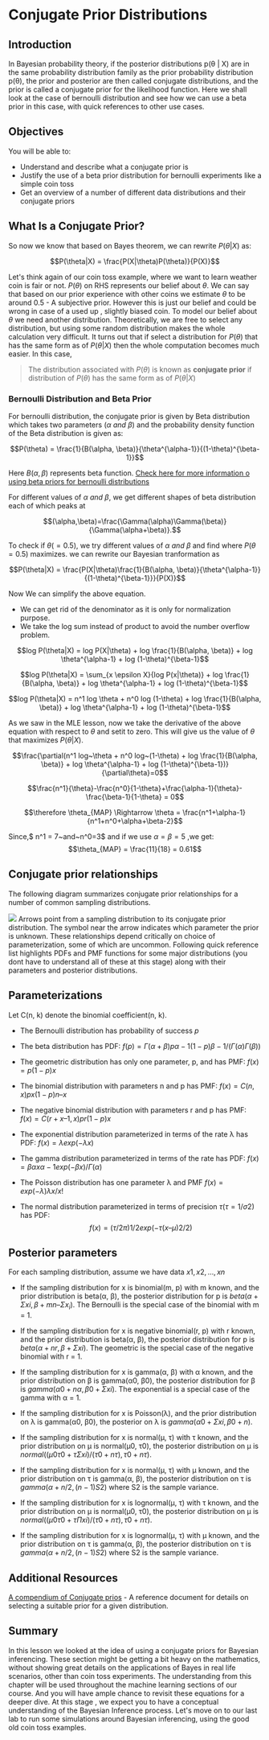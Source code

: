 
# Conjugate Prior Distributions

## Introduction

In Bayesian probability theory, if the posterior distributions p(θ | X) are in the same probability distribution family as the prior probability distribution p(θ), the prior and posterior are then called conjugate distributions, and the prior is called a conjugate prior for the likelihood function. Here we shall look at the case of bernoulli distribution and see how we can use a beta prior in this case, with quick references to other use cases. 

## Objectives

You will be able to:
* Understand and describe what a conjugate prior is
* Justify the use of a beta prior distribution for bernoulli experiments like a simple coin toss
* Get an overview of a number of different data distributions and their conjugate priors

## What Is a Conjugate Prior?


So now we know that based on Bayes theorem, we can rewrite $P(\theta|X)$ as:

$$P(\theta|X) = \frac{P(X|\theta)P(\theta)}{P(X)}$$

Let's think again of our coin toss example, where we want to learn weather coin is fair or not. $P(\theta)$ on RHS represents our belief about $\theta$. We can say that based on our prior experience with other coins we estimate $\theta$ to be around 0.5 - A subjective prior. However this is just our belief and could be wrong in case of a used up , slightly biased coin. To model our belief about $\theta$ we need another distribution. Theoretically, we are free to select any distribution, but using some random distribution makes the whole calculation very difficult. It turns out that if select a distribution for $P(\theta)$ that has the same form as of $P(\theta|X)$ then the whole computation becomes much easier.  In this case, 

> The distribution associated with $P(\theta)$ is known as **conjugate prior** if distribution of $P(\theta)$ has the same form as of $P(\theta|X)$

### Bernoulli Distribution and Beta Prior

For bernoulli distribution, the conjugate prior is given by Beta distribution which takes two parameters $(\alpha~and~\beta)$ and the probability density function of the Beta distribution is given as:

$$P(\theta) = \frac{1}{B(\alpha, \beta)}{\theta^{\alpha-1}}{(1-\theta)^{\beta-1}}$$

Here  $B(\alpha, \beta)$ represents beta function. [Check here for more information o using beta priors for bernoulli distributions](https://rpubs.com/sitaramgautam/145048)

For different values of $\alpha~and~\beta$, we get different shapes of beta distribution each of which peaks at 

$$(\alpha,\beta)=\frac{\Gamma(\alpha)\Gamma(\beta)}{\Gamma(\alpha+\beta)}.$$

To check if $\theta (= 0.5)$, we try different values of $\alpha~and~\beta$ and find where $P(\theta = 0.5)$  maximizes. we can rewrite our Bayesian tranformation as

$$P(\theta|X) = \frac{P(X|\theta)\frac{1}{B(\alpha, \beta)}{\theta^{\alpha-1}}{(1-\theta)^{\beta-1}}}{P(X)}$$

Now We can simplify the above equation. 
* We can get rid of the denominator as it is only for normalization purpose. 
* We take the log sum instead of product to avoid the number overflow problem.

$$log P(\theta|X) = log P(X|\theta) + log \frac{1}{B(\alpha, \beta)} + log \theta^{\alpha-1} + log (1-\theta)^{\beta-1}$$

$$log P(\theta|X) = \sum_{x \epsilon X}{log P(x|\theta)} + log \frac{1}{B(\alpha, \beta)} + log \theta^{\alpha-1} + log (1-\theta)^{\beta-1}$$

$$log P(\theta|X) = n^1 log \theta + n^0 log (1-\theta) + log \frac{1}{B(\alpha, \beta)} + log \theta^{\alpha-1} + log (1-\theta)^{\beta-1}$$

As we saw in the MLE lesson, now we take the derivative of the above equation with respect to $\theta$ and setit to zero. This will give us the value of $\theta$ that maximizes $P(\theta|X)$.

$$\frac{\partial(n^1 log~\theta + n^0 log~(1-\theta) + log \frac{1}{B(\alpha, \beta)} + log \theta^{\alpha-1} + log (1-\theta)^{\beta-1})}{\partial\theta}=0$$

$$\frac{n^1}{\theta}-\frac{n^0}{1-\theta}+\frac{\alpha-1}{\theta}-\frac{\beta-1}{1-\theta} = 0$$

$$\therefore \theta_{MAP} \Rightarrow \theta = \frac{n^1+\alpha-1}{n^1+n^0+\alpha+\beta-2}$$

Since,$ n^1 = 7~and~n^0=3$ and if we use $\alpha=\beta=5$ ,we get: 
$$\theta_{MAP} = \frac{11}{18} = 0.61$$



## Conjugate prior relationships

The following diagram summarizes conjugate prior relationships for a number of common sampling distributions.


![](conjugate_prior.png)
Arrows point from a sampling distribution to its conjugate prior distribution. The symbol near the arrow indicates which parameter the prior is unknown. These relationships depend critically on choice of parameterization, some of which are uncommon. Following quick reference list highlights PDFs and PMF functions for some major distributions (you dont have to understand all of these at this stage) along with their parameters and posterior distributions. 

## Parameterizations
Let C(n, k) denote the binomial coefficient(n, k).

- The Bernoulli distribution has probability of success $p$


- The beta distribution has PDF: $f(p) = Γ(α + β) pα-1(1-p)β-1 / (Γ(α) Γ(β))$


- The geometric distribution has only one parameter, p, and has PMF: $f(x) = p (1-p)x$


- The binomial distribution with parameters n and p has PMF: $f(x) = C(n, x) px(1-p)n–x$


- The negative binomial distribution with parameters r and p has PMF: $f(x) = C(r + x – 1, x) pr(1-p)x$


- The exponential distribution parameterized in terms of the rate λ has PDF: $f(x) = λ exp(-λ x)$


- The gamma distribution parameterized in terms of the rate has PDF: $f(x) = βα xα-1exp(-β x) / Γ(α)$


- The Poisson distribution has one parameter λ and PMF $f(x) = exp(-λ) λx/ x!$


- The normal distribution parameterized in terms of precision $τ (τ = 1/σ2)$ has PDF:
$$f(x) = (τ/2π)1/2 exp( -τ(x – μ)2/2 )$$



## Posterior parameters
For each sampling distribution, assume we have data $x1, x2, …, xn$


- If the sampling distribution for x is binomial(m, p) with m known, and the prior distribution is beta(α, β), the posterior distribution for p is $beta(α + Σxi, β + mn – Σx_i)$. The Bernoulli is the special case of the binomial with m = 1.


- If the sampling distribution for x is negative binomial(r, p) with r known, and the prior distribution is beta(α, β), the posterior distribution for p is $beta(α + nr, β + Σxi)$. The geometric is the special case of the negative binomial with r = 1.


- If the sampling distribution for x is gamma(α, β) with α known, and the prior distribution on β is gamma(α0, β0), the posterior distribution for β is $gamma(α0 + nα, β0 + Σxi)$. The exponential is a special case of the gamma with α = 1.


- If the sampling distribution for x is Poisson(λ), and the prior distribution on λ is gamma(α0, β0), the posterior on λ is $gamma(α0 + Σxi, β0 + n)$.


- If the sampling distribution for x is normal(μ, τ) with τ known, and the prior distribution on μ is normal(μ0, τ0), the posterior distribution on μ is $normal((μ0 τ0 + τ Σxi)/(τ0 + nτ), τ0 + nτ)$.


- If the sampling distribution for x is normal(μ, τ) with μ known, and the prior distribution on τ is gamma(α, β), the posterior distribution on τ is $gamma(α + n/2, (n-1)S2)$ where S2 is the sample variance.


- If the sampling distribution for x is lognormal(μ, τ) with τ known, and the prior distribution on μ is normal(μ0, τ0), the posterior distribution on μ is $normal((μ0 τ0 + τ Πxi)/(τ0 + nτ), τ0 + nτ)$.


- If the sampling distribution for x is lognormal(μ, τ) with μ known, and the prior distribution on τ is gamma(α, β), the posterior distribution on τ is $gamma(α + n/2, (n-1)S2)$ where S2 is the sample variance.

## Additional Resources
[A compendium of Conjugate prios](https://www.johndcook.com/CompendiumOfConjugatePriors.pdf) - A reference document for details on selecting a suitable prior for a given distribution. 

## Summary 

In this lesson we looked at the idea of using a conjugate priors for Bayesian inferencing. These section might be getting a bit heavy on the mathematics, without showing great details on the applications of Bayes in real life scenarios, other than coin toss experiments. The understanding from this chapter will be used throughout the machine learning sections of our course. And you will have ample chance to revisit these equations for a deeper dive. At this stage , we expect you to have a conceptual understanding of the Bayesian Inference process. Let's move on to our last lab to run some simulations around Bayesian inferencing, using the good old coin toss examples. 
